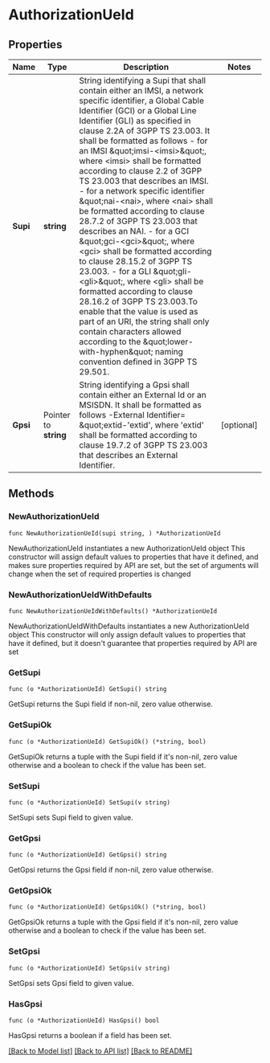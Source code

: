 # AuthorizationUeId

## Properties

Name | Type | Description | Notes
------------ | ------------- | ------------- | -------------
**Supi** | **string** | String identifying a Supi that shall contain either an IMSI, a network specific identifier, a Global Cable Identifier (GCI) or a Global Line Identifier (GLI) as specified in clause  2.2A of 3GPP TS 23.003. It shall be formatted as follows  - for an IMSI \&quot;imsi-&lt;imsi&gt;\&quot;, where &lt;imsi&gt; shall be formatted according to clause 2.2    of 3GPP TS 23.003 that describes an IMSI.  - for a network specific identifier \&quot;nai-&lt;nai&gt;, where &lt;nai&gt; shall be formatted    according to clause 28.7.2 of 3GPP TS 23.003 that describes an NAI.  - for a GCI \&quot;gci-&lt;gci&gt;\&quot;, where &lt;gci&gt; shall be formatted according to clause 28.15.2    of 3GPP TS 23.003.  - for a GLI \&quot;gli-&lt;gli&gt;\&quot;, where &lt;gli&gt; shall be formatted according to clause 28.16.2 of    3GPP TS 23.003.To enable that the value is used as part of an URI, the string shall    only contain characters allowed according to the \&quot;lower-with-hyphen\&quot; naming convention    defined in 3GPP TS 29.501.  | 
**Gpsi** | Pointer to **string** | String identifying a Gpsi shall contain either an External Id or an MSISDN.  It shall be formatted as follows -External Identifier&#x3D; \&quot;extid-&#39;extid&#39;, where &#39;extid&#39;  shall be formatted according to clause 19.7.2 of 3GPP TS 23.003 that describes an  External Identifier.   | [optional] 

## Methods

### NewAuthorizationUeId

`func NewAuthorizationUeId(supi string, ) *AuthorizationUeId`

NewAuthorizationUeId instantiates a new AuthorizationUeId object
This constructor will assign default values to properties that have it defined,
and makes sure properties required by API are set, but the set of arguments
will change when the set of required properties is changed

### NewAuthorizationUeIdWithDefaults

`func NewAuthorizationUeIdWithDefaults() *AuthorizationUeId`

NewAuthorizationUeIdWithDefaults instantiates a new AuthorizationUeId object
This constructor will only assign default values to properties that have it defined,
but it doesn't guarantee that properties required by API are set

### GetSupi

`func (o *AuthorizationUeId) GetSupi() string`

GetSupi returns the Supi field if non-nil, zero value otherwise.

### GetSupiOk

`func (o *AuthorizationUeId) GetSupiOk() (*string, bool)`

GetSupiOk returns a tuple with the Supi field if it's non-nil, zero value otherwise
and a boolean to check if the value has been set.

### SetSupi

`func (o *AuthorizationUeId) SetSupi(v string)`

SetSupi sets Supi field to given value.


### GetGpsi

`func (o *AuthorizationUeId) GetGpsi() string`

GetGpsi returns the Gpsi field if non-nil, zero value otherwise.

### GetGpsiOk

`func (o *AuthorizationUeId) GetGpsiOk() (*string, bool)`

GetGpsiOk returns a tuple with the Gpsi field if it's non-nil, zero value otherwise
and a boolean to check if the value has been set.

### SetGpsi

`func (o *AuthorizationUeId) SetGpsi(v string)`

SetGpsi sets Gpsi field to given value.

### HasGpsi

`func (o *AuthorizationUeId) HasGpsi() bool`

HasGpsi returns a boolean if a field has been set.


[[Back to Model list]](../README.md#documentation-for-models) [[Back to API list]](../README.md#documentation-for-api-endpoints) [[Back to README]](../README.md)


